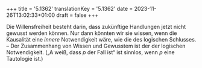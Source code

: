 +++
title = '5.1362'
translationKey = '5.1362'
date = 2023-11-26T13:02:33+01:00
draft = false
+++

Die Willensfreiheit besteht darin, dass zukünftige Handlungen jetzt nicht gewusst werden können. Nur dann könnten wir sie wissen, wenn die Kausalität eine <em class="germph">innere</em> Notwendigkeit wäre, wie die des logischen Schlusses. – Der Zusammenhang von Wissen und Gewusstem ist der der logischen Notwendigkeit.
(„A weiß, dass <span class="mathmode"><var>p</var></span> der Fall ist“ ist sinnlos, wenn <span class="mathmode"><var>p</var></span> eine Tautologie ist.)
